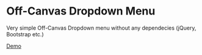 # Off-Canvas Dropdown Menu

Very simple Off-Canvas Dropdown menu without any dependecies (jQuery, Bootstrap etc.)

[Demo](https://kamuz.github.io/offcanvas-dropdown-menu/)